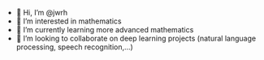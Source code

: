 - 👋 Hi, I’m @jwrh
- 👀 I’m interested in mathematics
- 🌱 I’m currently learning more advanced mathematics
- 💞️ I’m looking to collaborate on deep learning projects (natural language processing, speech recognition,...)


<!---
jwrh/jwrh is a ✨ special ✨ repository because its `README.md` (this file) appears on your GitHub profile.
You can click the Preview link to take a look at your changes.
--->
